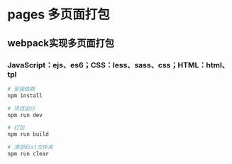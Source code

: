 # pages 多页面打包
## webpack实现多页面打包
### JavaScript：ejs、es6；CSS：less、sass、css；HTML：html、tpl

``` bash
# 安装依赖
npm install

# 项目运行
npm run dev

# 打包
npm run build

# 清空dist文件夹
npm run clear
```
